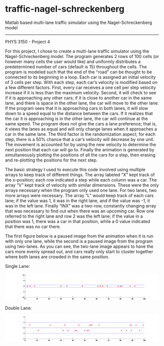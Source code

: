 # traffic-nagel-schreckenberg
Matlab based multi-lane traffic simulator using the Nagel-Schreckenberg model

*****

PHYS 3150 - Project 4


<p> For this project, I chose to create a multi-lane traffic simulator using the Nagel-Schreckenberg model.  The program generates 2 rows of 100 cells (or however many cells the user would like) and uniformly distributes a predetermined number of cars (default is 15) throughout the cells.  The program is modeled such that the end of the “road” can be thought to be connected to its beginning in a loop.  Each car is assigned an initial velocity of 3 cells per step.  With each step, each car’s velocity is modified based on a few different factors.  First, every car receives a one cell per step velocity increase if it is less than the maximum velocity.  Second, it will check to see if it is approaching any other cars; if it is close to another car in the same lane, and there is space in the other lane, the car will move to the other lane.  If the program sees that it is approaching cars in both lanes, it will slow down to a speed equal to the distance between the cars.  If it realizes that the car it is approaching is in the other lane, the car will continue at the same speed.  The program does not give the cars a lane preference; that is, it views the lanes as equal and will only change lanes when it approaches a car in the same lane.  The third factor is the randomization aspect; for each step, there is a 50% chance that a car’s velocity will decrease by one unit.  The movement is accounted for by using the new velocity to determine the next position that each car will go to. Finally the animation is generated by simultaneously plotting the positions of all the cars for a step, then erasing and re-plotting the positions for the next step. </p>
<p> The basic strategy I used to execute this code involved using multiple arrays to keep track of different things.  The array labeled “X” kept track of the x-position; each row indicated a step while each column was a car.  The array “V” kept track of velocity with similar dimensions.  These were the only arrays necessary when the program only used one lane.  For two lanes, two more arrays were necessary.  The array “L” would keep track of each cars lane; if the value was 1, it was in the right lane, and if the value was -1, it was in the left lane.  Finally “INX” was a two-row, constantly changing array that was necessary to find out when there was an upcoming car.  Row one referred to the right lane and row 2 was the left lane; if the value in a position was 1, there was a car in that position, while a 0 value indicated that there was no car there. </p>
<p> The first figure below is a paused image from the animation when it is run with only one lane, while the second is a paused image from the program using two-lanes.  As you can see, the two-lane image appears to have the cars more evenly spread out, and cars really only start to cluster together where both lanes are crowded in the same position. </p>

<p> Single Lane: </p>

![Single Lane](img/SingleLane.png)

<p> Double Lane: </p>

![Double Lane](img/DoubleLane.png)
